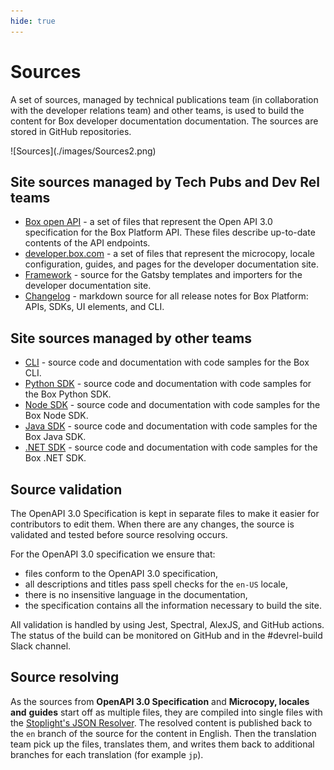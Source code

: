 ```yaml
---
hide: true
---
```


<!-- does not need translation -->

# Sources

A set of sources, managed by technical publications team (in collaboration
with the developer relations team) and other teams, is used to 
build the content for Box developer documentation documentation.
The sources are stored in GitHub repositories.

<ImageFrame center shadow border>
  ![Sources](./images/Sources2.png)
</ImageFrame>

## Site sources managed by Tech Pubs and Dev Rel teams

- [Box open API] - a set of files that represent the Open API 3.0 
specification for the Box Platform API. These files describe up-to-date
contents of the API endpoints. 
- [developer.box.com] - a set of files that represent the microcopy,
locale configuration, guides, and pages for the developer documentation
site.
- [Framework] - source for the Gatsby templates and importers for the
developer documentation site.
- [Changelog] - markdown source for all release notes for Box Platform:
APIs, SDKs, UI elements, and CLI.

## Site sources managed by other teams

- [CLI] - source code and documentation with code samples for the Box CLI.
- [Python SDK] - source code and documentation with code samples for the Box
Python SDK.
- [Node SDK] - source code and documentation with code samples for the Box Node
SDK.
- [Java SDK] - source code and documentation with code samples for the Box Java
SDK.
- [.NET SDK] - source code and documentation with code samples for the Box .NET
SDK.

## Source validation

The OpenAPI 3.0 Specification is kept in separate files to make it easier for
contributors to edit them. When there are any changes, the source is validated
and tested before source resolving occurs.

For the OpenAPI 3.0 specification we ensure that:

- files conform to the OpenAPI 3.0 specification,
- all descriptions and titles pass spell checks for the `en-US` locale,
- there is no insensitive language in the documentation,
- the specification contains all the information necessary to
build the site.

All validation is handled by using Jest, Spectral, AlexJS, and GitHub actions.
The status of the build can be monitored on GitHub and in the #devrel-build
Slack channel.

## Source resolving

As the sources from **OpenAPI 3.0 Specification** and **Microcopy, locales and**
**guides** start off as multiple files, they are compiled into single files with
the [Stoplight's JSON Resolver]. The resolved content is published back to the
`en` branch of the source for the content in English.
Then the translation team pick up the files, translates them, and writes them
back to additional branches for each translation (for example `jp`).

[Box open API]: https://github.com/box/box-openapi
[developer.box.com]: https://github.com/box/developer.box.com
[Framework]: https://github.com/box/developer.box.com-framework
[Changelog]: https://github.com/box/box-developer-changelog
[CLI]: https://github.com/box/boxcli
[Python SDK]: https://github.com/box/box-python-sdk
[Node SDK]: https://github.com/box/box-node-sdk
[Java SDK]: https://github.com/box/box-java-sdk
[.NET SDK]: https://github.com/box/box-windows-sdk
[Stoplight's JSON Resolver]: https://github.com/stoplightio/json-ref-resolver